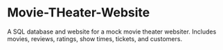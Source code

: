 # Movie-THeater-Website
A SQL database and website for a mock movie theater websiter.
Includes movies, reviews, ratings, show times, tickets, and customers.
